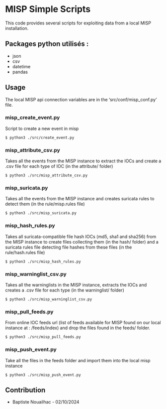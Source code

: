 # MISP Simple Scripts
This code provides several scripts for exploiting data from a local MISP installation.

## Packages python utilisés :
- json
- csv
- datetime
- pandas

## Usage
The local MISP api connection variables are in the ‘src/conf/misp_conf.py’ file.

### misp_create_event.py
Script to create a new event in misp

```
$ python3 ./src/create_event.py
```

### misp_attribute_csv.py
Takes all the events from the MISP instance to extract the IOCs and create a .csv file for each type of IOC (in the attribute/ folder)

```
$ python3 ./src/misp_attribute_csv.py
```

### misp_suricata.py
Takes all the events from the MISP instance and creates suricata rules to detect them (in the rule/misp.rules file)

```
$ python3 ./src/misp_suricata.py
```

### misp_hash_rules.py
Takes all suricata-compatible file hash IOCs (md5, sha1 and sha256) from the MISP instance to create files collecting them (in the hash/ folder) and a suricata rules file detecting file hashes from these files (in the rule/hash.rules file)

```
$ python3 ./src/misp_hash_rules.py
```

### misp_warninglist_csv.py
Takes all the warninglists in the MISP instance, extracts the IOCs and creates a .csv file for each type (in the warninglist/ folder)

```
$ python3 ./src/misp_warninglist_csv.py
```

### misp_pull_feeds.py
From online IOC feeds url (list of feeds available for MISP found on our local instance at : /feeds/index) and drop the files found in the feeds/ folder.

```
$ python3 ./src/misp_pull_feeds.py
```
### misp_push_event.py
Take all the files in the feeds folder and import them into the local misp instance

```
$ python3 ./src/misp_push_event.py
```

## Contribution
- Baptiste Nouailhac - 02/10/2024
